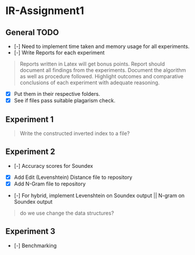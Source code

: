 # IR-Assignment1

## General TODO
- [-] Need to implement time taken and memory usage for all experiments.
- [-] Write Reports for each experiment
> Reports written in Latex will get bonus points. Report should
document all findings from the experiments. Document the algorithm as well
as procedure followed. Highlight outcomes and comparative conclusions of
each experiment with adequate reasoning.
- [X] Put them in their respective folders.
- [X] See if files pass suitable plagarism check.

## Experiment 1
> Write the constructed inverted index to a file?

## Experiment 2
- [-] Accuracy scores for Soundex
- [X] Add Edit (Levenshtein) Distance file to repository
- [X] Add N-Gram file to repository
- [-] For hybrid, implement Levenshtein on Soundex output || N-gram on Soundex output

> do we use change the data structures?

## Experiment 3
- [-] Benchmarking